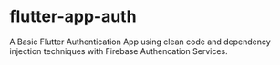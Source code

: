 # flutter-app-auth

A Basic Flutter Authentication App using clean code and dependency injection techniques with Firebase Authencation Services.
